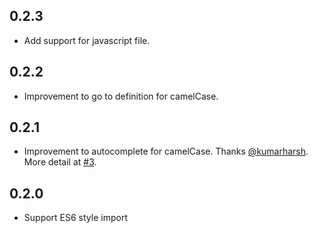 ## 0.2.3

- Add support for javascript file.

## 0.2.2

- Improvement to go to definition for camelCase.

## 0.2.1

- Improvement to autocomplete for camelCase. Thanks [@kumarharsh](https://github.com/kumarharsh). More detail at [#3](https://github.com/clinyong/vscode-css-modules/issues/3).

## 0.2.0

- Support ES6 style import
